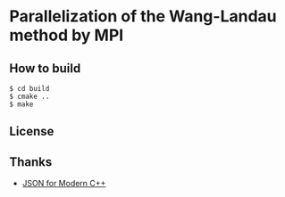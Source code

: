 # Parallelization of the Wang-Landau method by MPI
## How to build
~~~shell-session
$ cd build
$ cmake ..
$ make
~~~
## License

## Thanks

- [JSON for Modern C++](https://github.com/nlohmann/json#thanks)
